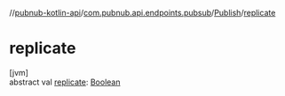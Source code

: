 //[pubnub-kotlin-api](../../../index.md)/[com.pubnub.api.endpoints.pubsub](../index.md)/[Publish](index.md)/[replicate](replicate.md)

# replicate

[jvm]\
abstract val [replicate](replicate.md): [Boolean](https://kotlinlang.org/api/latest/jvm/stdlib/kotlin/-boolean/index.html)
